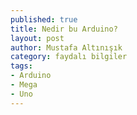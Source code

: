 ```yaml
---
published: true
title: Nedir bu Arduino?
layout: post
author: Mustafa Altınışık
category: faydalı bilgiler
tags:
- Arduino
- Mega
- Uno
---
```

